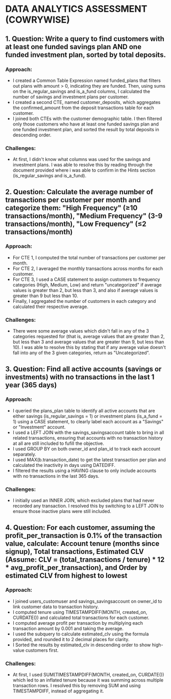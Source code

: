 # DATA ANALYTICS ASSESSMENT (COWRYWISE)

## 1. Question: Write a query to find customers with at least one funded savings plan AND one funded investment plan, sorted by total deposits.
### Approach:
- I created a Common Table Expression named funded_plans that filters out plans with amount > 0, indicating they are funded. Then, using sums on the is_regular_savings and is_a_fund columns, I calculated the number of savings and investment plans per customer.
- I created a second CTE, named customer_deposits, which aggregates the confirmed_amount from the deposit transactions table for each customer.
- I joined both CTEs with the customer demographic table. I then filtered only those customers who have at least one funded savings plan and one funded investment plan, and sorted the result by total deposits in descending order.

### Challenges:
- At first, I didn't know what columns was used for the savings and investment plans. I was able to resolve this by reading through the document provided where i was able to confirm in the Hints section (is_regular_savings and is_a_fund).

  

## 2. Question: Calculate the average number of transactions per customer per month and categorize them: "High Frequency" (≥10 transactions/month), "Medium Frequency" (3-9 transactions/month), "Low Frequency" (≤2 transactions/month)
### Approach:
- For CTE 1, I computed the total number of transactions per customer per month.
- For CTE 2, I averaged the monthly transactions across months for each customer.
- For CTE 3, I used a CASE statement to assign customers to frequency categories (High, Medium, Low) and return "uncategorized" if average values is greater than 2, but less than 3, and also if average values is greater than 9 but less than 10.
- Finally, I aggregated the number of customers in each category and calculated their respective average.

### Challenges:
- There were some average values which didn't fall in any of the 3 categories requested for (that is, average values that are greater than 2, but less than 3 and average values that are greater than 9, but less than 10). I was able to resolve this by stating that if any average value doesn't fall into any of the 3 given categories, return as "Uncategorized".


## 3. Question: Find all active accounts (savings or investments) with no transactions in the last 1 year (365 days)
### Approach:
- I queried the plans_plan table to identify all active accounts that are either savings (is_regular_savings = 1) or investment plans (is_a_fund = 1) using a CASE statement, to clearly label each account as a "Savings" or "Investment" account.
- I used a LEFT JOIN with the savings_savingsaccount table to bring in all related transactions, ensuring that accounts with no transaction history at all are still included to fufill the objective.
- I used GROUP BY on both owner_id and plan_id to track each account separately.
- I used MAX(b.transaction_date) to get the latest transaction per plan and calculated the inactivity in days using DATEDIFF.
- I filtered the results using a HAVING clause to only include accounts with no transactions in the last 365 days.

### Challenges:
- I initially used an INNER JOIN, which excluded plans that had never recorded any transaction. I resolved this by switching to a LEFT JOIN to ensure those inactive plans were still included.


## 4. Question: For each customer, assuming the profit_per_transaction is 0.1% of the transaction value, calculate: Account tenure (months since signup), Total transactions, Estimated CLV (Assume: CLV = (total_transactions / tenure) * 12 * avg_profit_per_transaction), and Order by estimated CLV from highest to lowest

### Approach:
- I joined users_customuser and savings_savingsaccount on owner_id to link customer data to transaction history.
- I computed tenure using TIMESTAMPDIFF(MONTH, created_on, CURDATE()) and calculated total transactions for each customer.
- I computed average profit per transaction by multiplying each transaction amount by 0.001 and taking the average.
- I used the subquery to calculate estimated_clv using the formula provided, and rounded it to 2 decimal places for clarity.
- I Sorted the results by estimated_clv in descending order to show high-value customers first.

### Challenges:
- At first, I used SUM(TIMESTAMPDIFF(MONTH, created_on, CURDATE()) which led to an inflated tenure because it was summing across multiple transaction rows. I resolved this by removing SUM and using TIMESTAMPDIFF, instead of aggregating it.
